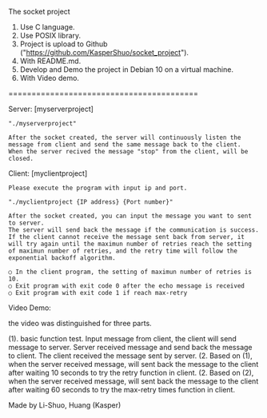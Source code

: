 The socket project
1. Use C language.
2. Use POSIX library.
3. Project is upload to Github ("https://github.com/KasperShuo/socket_project").
4. With README.md.
5. Develop and Demo the project in Debian 10 on a virtual machine.
6. With Video demo.

=========================================

Server:
    [myserverproject]

    "./myserverproject"

    After the socket created, the server will continuously listen the message from client and send the same message back to the client.
    When the server recived the message "stop" from the client, will be closed.


Client:
    [myclientproject]

    Please execute the program with input ip and port.

    "./myclientproject {IP address} {Port number}"

    After the socket created, you can input the message you want to sent to server.
    The server will send back the message if the communication is success.
    If the client cannot receive the message sent back from server, it will try again until the maximun number of retries reach the setting of maximun number of retries, and the retry time will follow the exponential backoff algorithm.

    ○ In the client program, the setting of maximun number of retries is 10.
    ○ Exit program with exit code 0 after the echo message is received
    ○ Exit program with exit code 1 if reach max-retry

Video Demo:

the video was distinguished for three parts.

(1). basic function test. 
    Input message from client, the client will send message to server.
    Server received message and send back the message to client.
    The client received the message sent by server.
(2. Based on (1), 
    when the server received message, will sent back the message to the client after waiting 10 seconds to try the retry function in client.
(2. Based on (2), 
    when the server received message, will sent back the message to the client after waiting 60 seconds to try the max-retry times function in client.



Made by Li-Shuo, Huang (Kasper)